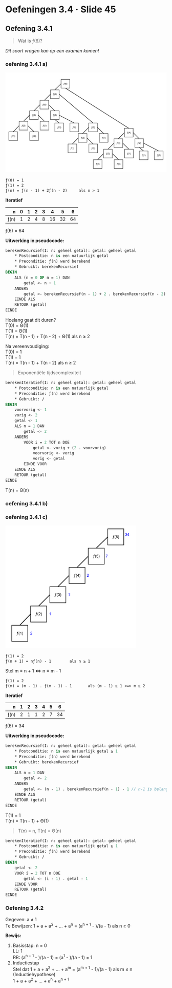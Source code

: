 # Oefeningen 3.4 &middot; Slide 45

## Oefening 3.4.1

> Wat is ƒ(6)?

*Dit soort vragen kan op een examen komen!*

### oefening 3.4.1 a) 

![](/afbeeldingen/1ste-jaar/semester-II/Probleem-Oplossend-Denken-I/oef.3.4.1.a.png)

```
ƒ(0) = 1
ƒ(1) = 2
ƒ(n) = ƒ(n - 1) + 2ƒ(n - 2)     als n > 1
```

**Iteratief**

| n      | 0   | 1   | 2   | 3   | 4   | 5   | 6   |
| -----: | :-: | :-: | :-: | :-: | :-: | :-: | :-: |
| ƒ(n)   | 1   | 2   | 4   | 8   | 16  | 32  |  64 |

ƒ(6) = 64

**Uitwerking in pseudocode:**

```pascal
berekenRecursief(I: n: geheel getal): getal: geheel getal
    * Postconditie: n is een natuurlijk getal
    * Preconditie: ƒ(n) werd berekend
    * Gebruikt: berekenRecursief
BEGIN
    ALS (n = 0 OF n = 1) DAN
        getal <- n + 1
    ANDERS
        getal <- berekenRecursief(n - 1) + 2 . berekenRecursief(n - 2)
    EINDE ALS
    RETOUR (getal)
EINDE
```

Hoelang gaat dit duren?<br>
T(0) = &Theta;(1)<br>
T(1) = &Theta;(1)<br>
T(n) = T(n - 1) + T(n - 2) + &Theta;(1) als n ≥ 2

Na vereenvoudiging:<br>
T(0) = 1<br>
T(1) = 1<br>
T(n) = T(n - 1) + T(n - 2) als n ≥ 2

> Exponentiële tijdscomplexiteit


```pascal
berekenIteratief(I: n: geheel getal): getal: geheel getal
    * Postconditie: n is een natuurlijk getal
    * Preconditie: ƒ(n) werd berekend
    * Gebruikt: /
BEGIN
    voorvorig <- 1
    vorig <- 2
    getal <- 1
    ALS n = 1 DAN
        getal <- 2
    ANDERS
        VOOR i = 2 TOT n DOE
            getal <- vorig + (2 . voorvorig)
            voorvorig <- vorig
            vorig <- getal
        EINDE VOOR
    EINDE ALS
    RETOUR (getal)
EINDE
```

T(n) = &Theta;(n)

### oefening 3.4.1 b)

### oefening 3.4.1 c)  

![](/afbeeldingen/1ste-jaar/semester-II/Probleem-Oplossend-Denken-I/oef.3.4.1.c.png)

```
ƒ(1) = 2
ƒ(n + 1) = nƒ(n) - 1        als n ≥ 1
```

Stel m = n + 1 <=> n = m - 1

```
ƒ(1) = 2
ƒ(m) = (m - 1) . ƒ(m - 1) - 1       als (m - 1) ≥ 1 <=> m ≥ 2
```

**Iteratief**

| n      | 1   | 2   | 3   | 4   | 5   | 6   |
| -----: | :-: | :-: | :-: | :-: | :-: | :-: |
| ƒ(n)   | 2   | 1   | 1   | 2   | 7   | 34  |

ƒ(6) = 34

**Uitwerking in pseudocode:**

```pascal
berekenRecursief(I: n: geheel getal): getal: geheel getal
    * Postconditie: n is een natuurlijk getal ≥ 1
    * Preconditie: ƒ(n) werd berekend
    * Gebruikt: berekenRecursief
BEGIN
    ALS n = 1 DAN
        getal <- 2
    ANDERS
        getal <- (n - 1) . berekenRecursief(n - 1) - 1 // n-1 is belangrijk hier, anders oneindige lus
    EINDE ALS
    RETOUR (getal)
EINDE
```

T(1) = 1<br>
T(n) = T(n - 1) + &Theta;(1)

> T(n) = n, T(n) = &Theta;(n)

```pascal
berekenIteratief(I: n: geheel getal): getal: geheel getal
    * Postconditie: n is een natuurlijk getal ≥ 1
    * Preconditie: ƒ(n) werd berekend
    * Gebruikt: /
BEGIN
    getal <- 2
    VOOR i = 2 TOT n DOE
        getal <- (i - 1) . getal - 1
    EINDE VOOR
    RETOUR (getal)
EINDE
```

### Oefening 3.4.2

Gegeven: a ≠ 1<br>
Te Bewijzen: 1 + a + a<sup>2</sup> + ... + a<sup>n</sup> = (a<sup>n + 1</sup> - )/(a - 1) als n ≥ 0<br>

**Bewijs:**

1. Basisstap: n = 0<br>
    LL: 1<br>
    RR: (a<sup>n + 1</sup> - )/(a - 1) = (a<sup>1</sup> - )/(a - 1) = 1<br>
2. Inductiestap<br>
    Stel dat 1 + a + a<sup>2</sup> + ... + a<sup>m</sup> = (a<sup>m + 1</sup> - 1)/(a - 1) als m ≤ n (Inductiehypothese)<br>
    1 + a + a<sup>2</sup> + ... + a<sup>n</sup> + a<sup>n + 1</sup><br>